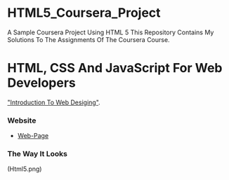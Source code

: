 # HTML5_Coursera_Project
A Sample Coursera Project Using HTML 5
This Repository Contains My Solutions To The Assignments Of The Coursera Course.

# HTML, CSS And JavaScript For Web Developers 

["Introduction To Web Desiging"](https://www.coursera.org/learn/html-css-javascript-for-web-developers).

### Website 
* [Web-Page](https://shahzaibfardeen.github.io/html5_Coursera_project/)

### The Way It Looks 
(Html5.png)
